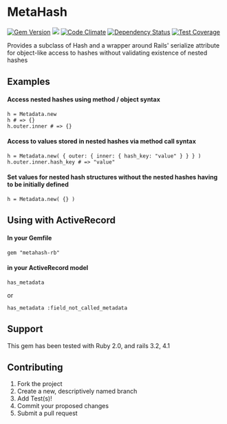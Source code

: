 MetaHash
========

[![Gem Version](https://badge.fury.io/rb/metahash-rb.svg)](http://badge.fury.io/rb/metahash-rb)
[![](https://ci.solanolabs.com:443/TinderBox/MetaHash/badges/110842.png?badge_token=a5097ea0ff487d291e94285ed9e4c8fabeca5fd1)](https://ci.solanolabs.com:443/TinderBox/MetaHash/suites/110842)
[![Code Climate](https://codeclimate.com/github/NullVoxPopuli/MetaHash/badges/gpa.svg)](https://codeclimate.com/github/NullVoxPopuli/MetaHash)
[![Dependency Status](https://gemnasium.com/NullVoxPopuli/MetaHash.svg)](https://gemnasium.com/NullVoxPopuli/MetaHash)
[![Test Coverage](https://codeclimate.com/github/NullVoxPopuli/MetaHash/badges/coverage.svg)](https://codeclimate.com/github/NullVoxPopuli/MetaHash)



Provides a subclass of Hash and a wrapper around Rails' serialize attribute for object-like access to hashes without validating existence of nested hashes

##  Examples
#### Access nested hashes using method / object syntax

    h = Metadata.new
    h # => {}
    h.outer.inner # => {}

#### Access to values stored in nested hashes via method call syntax

    h = Metadata.new( { outer: { inner: { hash_key: "value" } } } )
    h.outer.inner.hash_key # => "value"

#### Set values for nested hash structures without the nested hashes having to be initially defined

    h = Metadata.new( {} )

## Using with ActiveRecord

#### In your Gemfile

    gem "metahash-rb"

#### in your ActiveRecord model

    has_metadata

or

    has_metadata :field_not_called_metadata


## Support

This gem has been tested with Ruby 2.0, and rails 3.2, 4.1


## Contributing

1. Fork the project
2. Create a new, descriptively named branch
3. Add Test(s)!
4. Commit your proposed changes
5. Submit a pull request
